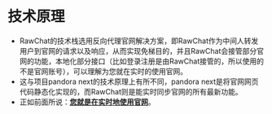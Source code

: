 # 技术原理

- RawChat的技术栈选用反向代理官网解决方案，即RawChat作为中间人转发用户到官网的请求以及响应，从而实现免梯目的，并且RawChat会接管部分官网的功能，本地化部分接口（比如登录注册是由RawChat接管的，所以使用的不是官网账号），可以理解为您就在实时的使用官网。
- 这与项目pandora next的技术原理上有所不同，pandora next是将官网网页代码静态化实现的，而RawChat则是能实时同步官网的所有最新功能。
- 正如前面所说：<u>**您就是在实时地使用官网**</u>。
